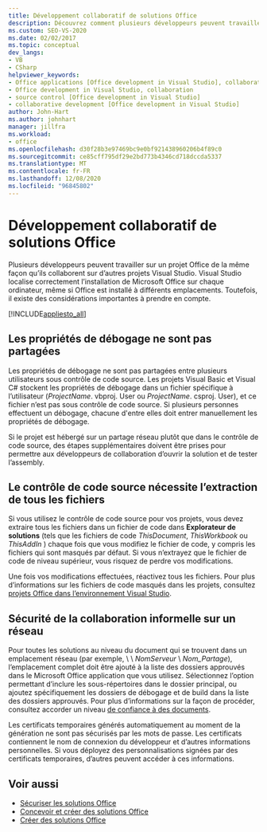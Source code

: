 ```yaml
---
title: Développement collaboratif de solutions Office
description: Découvrez comment plusieurs développeurs peuvent travailler sur un projet Office de la même façon qu’ils collaborent sur d’autres projets Visual Studio.
ms.custom: SEO-VS-2020
ms.date: 02/02/2017
ms.topic: conceptual
dev_langs:
- VB
- CSharp
helpviewer_keywords:
- Office applications [Office development in Visual Studio], collaborative development
- Office development in Visual Studio, collaboration
- source control [Office development in Visual Studio]
- collaborative development [Office development in Visual Studio]
author: John-Hart
ms.author: johnhart
manager: jillfra
ms.workload:
- office
ms.openlocfilehash: d30f28b3e97469bc9e0bf921438960206b4f89c0
ms.sourcegitcommit: ce85cff795df29e2bd773b4346cd718dccda5337
ms.translationtype: MT
ms.contentlocale: fr-FR
ms.lasthandoff: 12/08/2020
ms.locfileid: "96845802"
---
```

# <a name="collaborative-development-of-office-solutions"></a>Développement collaboratif de solutions Office
  Plusieurs développeurs peuvent travailler sur un projet Office de la même façon qu’ils collaborent sur d’autres projets Visual Studio. Visual Studio localise correctement l’installation de Microsoft Office sur chaque ordinateur, même si Office est installé à différents emplacements. Toutefois, il existe des considérations importantes à prendre en compte.

 [!INCLUDE[appliesto_all](../vsto/includes/appliesto-all-md.md)]

## <a name="debug-properties-are-not-shared"></a>Les propriétés de débogage ne sont pas partagées
 Les propriétés de débogage ne sont pas partagées entre plusieurs utilisateurs sous contrôle de code source. Les projets Visual Basic et Visual C# stockent les propriétés de débogage dans un fichier spécifique à l’utilisateur (*ProjectName*. vbproj. User ou *ProjectName*. csproj. User), et ce fichier n’est pas sous contrôle de code source. Si plusieurs personnes effectuent un débogage, chacune d'entre elles doit entrer manuellement les propriétés de débogage.

 Si le projet est hébergé sur un partage réseau plutôt que dans le contrôle de code source, des étapes supplémentaires doivent être prises pour permettre aux développeurs de collaboration d’ouvrir la solution et de tester l’assembly.

## <a name="source-control-requires-checking-out-all-files"></a>Le contrôle de code source nécessite l’extraction de tous les fichiers
 Si vous utilisez le contrôle de code source pour vos projets, vous devez extraire tous les fichiers dans un fichier de code dans **Explorateur de solutions** (tels que les fichiers de code *ThisDocument*, *ThisWorkbook* ou *ThisAddIn* ) chaque fois que vous modifiez le fichier de code, y compris les fichiers qui sont masqués par défaut. Si vous n’extrayez que le fichier de code de niveau supérieur, vous risquez de perdre vos modifications.

 Une fois vos modifications effectuées, réactivez tous les fichiers. Pour plus d’informations sur les fichiers de code masqués dans les projets, consultez [projets Office dans l’environnement Visual Studio](../vsto/office-projects-in-the-visual-studio-environment.md).

## <a name="security-for-informal-collaboration-on-a-network"></a>Sécurité de la collaboration informelle sur un réseau
 Pour toutes les solutions au niveau du document qui se trouvent dans un emplacement réseau (par exemple, \\ \\ *NomServeur* \\ *Nom_Partage*), l’emplacement complet doit être ajouté à la liste des dossiers approuvés dans le Microsoft Office application que vous utilisez. Sélectionnez l’option permettant d’inclure les sous-répertoires dans le dossier principal, ou ajoutez spécifiquement les dossiers de débogage et de build dans la liste des dossiers approuvés. Pour plus d’informations sur la façon de procéder, consultez accorder un niveau [de confiance à des documents](../vsto/granting-trust-to-documents.md).

 Les certificats temporaires générés automatiquement au moment de la génération ne sont pas sécurisés par les mots de passe. Les certificats contiennent le nom de connexion du développeur et d’autres informations personnelles. Si vous déployez des personnalisations signées par des certificats temporaires, d’autres peuvent accéder à ces informations.

## <a name="see-also"></a>Voir aussi
- [Sécuriser les solutions Office](../vsto/securing-office-solutions.md)
- [Concevoir et créer des solutions Office](../vsto/designing-and-creating-office-solutions.md)
- [Créer des solutions Office](../vsto/building-office-solutions.md)
